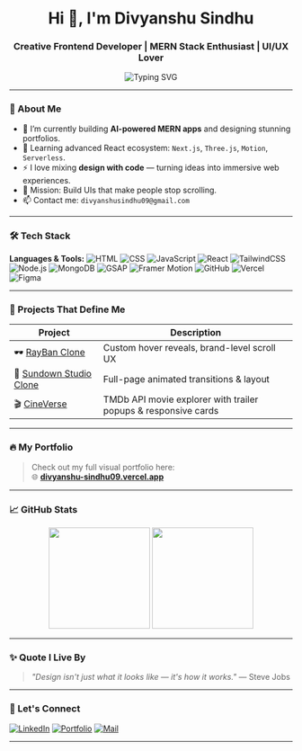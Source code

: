<h1 align="center">Hi 👋, I'm Divyanshu Sindhu</h1>
<h3 align="center">Creative Frontend Developer | MERN Stack Enthusiast | UI/UX Lover</h3>

<p align="center">
   <img src="https://readme-typing-svg.demolab.com?font=Fira+Code&weight=500&pause=1000&color=F7F7F7&center=true&vCenter=true&width=500&lines=Focused+on+performance%2C+accessibility+%26+user+delight+%F0%9F%92%A1" alt="Typing SVG" />
</p>

---

### 🚀 About Me
- 🔭 I’m currently building **AI-powered MERN apps** and designing stunning portfolios.
- 🌱 Learning advanced React ecosystem: `Next.js`, `Three.js`, `Motion`, `Serverless`.
- ⚡ I love mixing **design with code** — turning ideas into immersive web experiences.
- 🎯 Mission: Build UIs that make people stop scrolling.
- 📫 Contact me: `divyanshusindhu09@gmail.com`

---

### 🛠️ Tech Stack
**Languages & Tools:**
![HTML](https://img.shields.io/badge/-HTML5-E34F26?style=flat&logo=html5)
![CSS](https://img.shields.io/badge/-CSS3-1572B6?style=flat&logo=css3)
![JavaScript](https://img.shields.io/badge/-JavaScript-F7DF1E?style=flat&logo=javascript)
![React](https://img.shields.io/badge/-React-61DAFB?style=flat&logo=react)
![TailwindCSS](https://img.shields.io/badge/-Tailwind-38B2AC?style=flat&logo=tailwind-css)
![Node.js](https://img.shields.io/badge/-Node.js-339933?style=flat&logo=node.js)
![MongoDB](https://img.shields.io/badge/-MongoDB-4EA94B?style=flat&logo=mongodb)
![GSAP](https://img.shields.io/badge/-GSAP-88CE02?style=flat&logo=greensock)
![Framer Motion](https://img.shields.io/badge/-Framer%20Motion-black?style=flat&logo=framer)
![GitHub](https://img.shields.io/badge/-GitHub-181717?style=flat&logo=github)
![Vercel](https://img.shields.io/badge/-Vercel-000000?style=flat&logo=vercel)
![Figma](https://img.shields.io/badge/-Figma-F24E1E?style=flat&logo=figma)

---

### 📂 Projects That Define Me
| Project | Description |
|--------|-------------|
| 🕶️ [RayBan Clone](https://divyanshu-sindhu09.vercel.app/) | Custom hover reveals, brand-level scroll UX |
| 🌅 [Sundown Studio Clone](link) | Full-page animated transitions & layout |
| 🎬 [CineVerse](link) | TMDb API movie explorer with trailer popups & responsive cards |

---

### 🔥 My Portfolio
> Check out my full visual portfolio here:  
🌐 **[divyanshu-sindhu09.vercel.app](https://divyanshu-sindhu09.vercel.app/)**

---

### 📈 GitHub Stats
<p align="center">
  <img src="https://github-readme-stats.vercel.app/api?username=divyanshu-sindhu09&show_icons=true&theme=radical" height="180"/>
  <img src="https://github-readme-streak-stats.herokuapp.com/?user=divyanshu-sindhu09&theme=radical" height="180"/>
</p>

---

### ✨ Quote I Live By
> *"Design isn't just what it looks like — it's how it works."* — Steve Jobs

---

### 🤝 Let's Connect
[![LinkedIn](https://img.shields.io/badge/-LinkedIn-blue?style=flat&logo=linkedin)](https://www.linkedin.com/in/divyanshu-sindhu-32b71632b/)
[![Portfolio](https://img.shields.io/badge/-Portfolio-black?style=flat&logo=vercel)](https://divyanshu-sindhu09.vercel.app/)
[![Mail](https://img.shields.io/badge/-Gmail-red?style=flat&logo=gmail)](mailto:divyanshusindhu09@gmail.com)

---

<!-- Don't forget to star this profile 😉 -->
